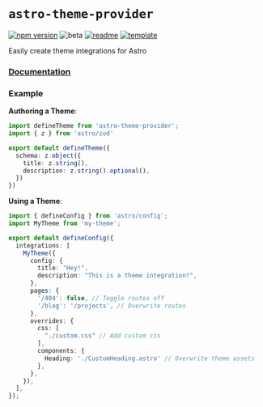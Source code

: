 # `astro-theme-provider`

[![npm version](https://img.shields.io/npm/v/astro-theme-provider?labelColor=red&color=grey)](https://www.npmjs.com/package/astro-theme-provider)
![beta](https://img.shields.io/badge/WIP-orange)
[![readme](https://img.shields.io/badge/README-blue)](package)
[![template](https://img.shields.io/badge/Theme_Template-green)](https://github.com/BryceRussell/astro-theme-template)

Easily create theme integrations for Astro

### [Documentation](https://astro-theme-provider.netlify.app)

### Example

**Authoring a Theme**:

```ts
import defineTheme from 'astro-theme-provider';
import { z } from 'astro/zod'

export default defineTheme({
  schema: z.object({
    title: z.string(),
    description: z.string().optional(),
  })
})
```

**Using a Theme**:

```ts
import { defineConfig } from 'astro/config';
import MyTheme from 'my-theme';

export default defineConfig({
  integrations: [
    MyTheme({
      config: {
        title: "Hey!",
        description: "This is a theme integration!",
      },
      pages: {
        '/404': false, // Toggle routes off
        '/blog': '/projects', // Overwrite routes
      },
      overrides: {
        css: [
          "./custom.css" // Add custom css
        ],
        components: {
          Heading: './CustomHeading.astro' // Overwrite theme assets
        },
      },
    }),
  ],
});
```
